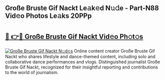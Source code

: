 ## Große Bruste Gif Nackt Le𝚊k𝚎d N𝚞𝚍e - Part-N88 Vid𝚎o Photos Le𝚊ks 20PPp

# <h2><a href="http://fb1fh4.evod.top/?m=Gro%c3%9fe+Bruste+Gif+Nackt">🔗 👉🔴 Große Bruste Gif Nackt Vid𝚎o Ph𝚘t𝚘s</a></h2>

[![Große Bruste Gif Nackt N𝚞d𝚎s](https://i.imgur.com/8V9OHl7.gif)](http://fb1fh4.evod.top/?m=Gro%c3%9fe+Bruste+Gif+Nackt)
Online content creator Große Bruste Gif Nackt who shares lifestyle and dance-themed content, including solo and collaborative dance performances and vlogs. Distinguished journalist Große Bruste Gif Nackt, recognized for their insightful reporting and contributions to the world of journalism. 
